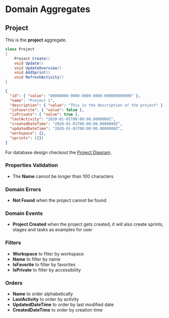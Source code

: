 # Domain Aggregates

## Project

This is the **project** aggregate.

```csharp
class Project
{
    Project Create()
    void Update()
    void UpdateOverview()
    void AddSprint()
    void RefreshActivity()
}
```

```json
{
  "id": { "value": "00000000-0000-0000-0000-000000000000" },
  "name": "Project 1",
  "description": { "value": "This is the description of the project" },
  "isFavorite": { "value": false },
  "isPrivate": { "value": true },
  "lastActivity": "2020-01-01T00:00:00.0000000Z",
  "createdDateTime": "2020-01-01T00:00:00.0000000Z",
  "updatedDateTime": "2020-01-01T00:00:00.0000000Z",
  "workspace": {},
  "sprints": [{}]
}
```

For database design checkout the [Project Diagram](../../database-diagrams/aggregates/Diagram.Project.md).

### Properties Validation

- The **Name** cannot be longer than 100 characters

### Domain Errors

- **Not Found** when the project cannot be found

### Domain Events

- **Project Created** when the project gets created, it will also create sprints, stages and tasks as examples for user 

### Filters

- **Workspace** to filter by workspace
- **Name** to filter by name
- **IsFavorite** to filter by favorites
- **IsPrivate** to filter by accessibility

### Orders

- **Name** to order alphabetically
- **LastActivity** to order by activity
- **UpdatedDateTime** to order by last modified date
- **CreatedDateTime** to order by creation time